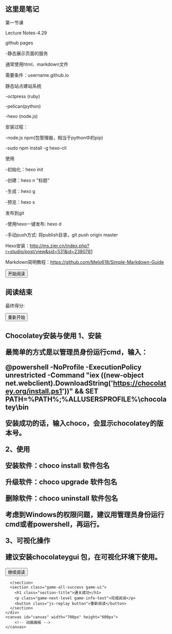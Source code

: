 <!DOCTYPE html>
<html lang="en">
<head>
  <meta charset="UTF-8">
  <meta name="viewport" content="width=device-width, initial-scale=1.00, maximum-scale=1.0, user-scalable=0">
  <!-- <link rel="stylesheet" href="./style.css"> -->
  <style></style>
  <title>这里是笔记</title>
<link href="style.css" rel="stylesheet"></head>
<body>
  <div id="game" data-status="start">  
    <div class="game-panel">
      <section class="game-intro game-ui">
        <h1 class="section-title">这里是笔记</h1>
        <p class="game-desc">第一节课</p>
        <p class="game-level">Lecture Notes-4.29


github pages

-静态展示页面的服务

通常使用html、markdown文件

需要条件：username.github.io



静态站点建站系统

-octpress (ruby)

-pelican(python)

-hexo (node.js)



安装过程：

-node.js npm(包管理器，相当于python中的pip)

-sudo npm install -g hexo-cli



使用

-初始化：hexo init

-创建：hexo n "标题“

-生成：hexo g

-预览：hexo s



发布到git

-使用hexo一键发布: hexo d

-手动push方式: 将publish目录，git push origin master




Hexo安装：http://ms.zjer.cn/index.php?r=studio/post/view&sid=531&id=2380781 

Markdown简明教程：https://github.com/Melo618/Simple-Markdown-Guide</p>
        <button class="js-play button">开始阅读</button>
      </section>
      <section class="game-failed game-ui">
        <h1 class="section-title">阅读结束</h1>
        <p class="game-info-text">最终得分: <span class="score"></span></p>
        <button class="js-replay button">重新开始</button>
      </section>
      <section class="game-success game-ui">
        <h1 class="section-title">Chocolatey安装与使用
1、安装

最简单的方式是以管理员身份运行cmd，输入：

@powershell -NoProfile -ExecutionPolicy unrestricted -Command "iex ((new-object net.webclient).DownloadString('https://chocolatey.org/install.ps1'))" && SET PATH=%PATH%;%ALLUSERSPROFILE%\chocolatey\bin


安装成功的话，输入choco，会显示chocolatey的版本号。


2、使用

安装软件：choco install 软件包名

升级软件：choco upgrade 软件包名

删除软件：choco uninstall 软件包名

考虑到Windows的权限问题，建议用管理员身份运行cmd或者powershell，再运行。


3、可视化操作

建议安装chocolateygui 包，在可视化环境下使用。</h1>
        <p class="game-next-level game-info-text"></p>
        <button class="js-next button">继续阅读</button>
        
      </section>
      <section class="game-all-success game-ui">
        <h1 class="section-title">通关成功</h1>
        <p class="game-next-level game-info-text">完成阅读</p>
        <button class="js-replay button">重新阅读</button>
      </section>
    </div>
    <canvas id="canvas" width="700px" height="600px">
        <!-- 动画画板 -->
    </canvas>
  </div>
  <!-- 主逻辑函数 -->
  <!-- <script type="text/javascript" src="./js/jquery-3.2.1.min.js"></script> -->
  <!-- <script src="./js/app.js" ></script> -->
<script type="text/javascript" src="bundle.js"></script></body>
</html>
